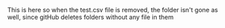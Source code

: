 This is here so when the test.csv file is removed, the folder isn't gone as well, since gitHub deletes folders without any file in them

